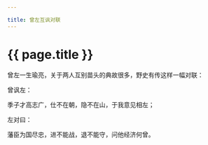```yaml
---

title: 曾左互讽对联
---
```


{{ page.title }}
===============

曾左一生瑜亮，关于两人互别苗头的典故很多，野史有传这样一幅对联：

曾讽左：

季子才高志广，仕不在朝，隐不在山，于我意见相左；

左对曰：

藩臣为国尽忠，进不能战，退不能守，问他经济何曾。

